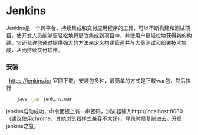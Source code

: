# Jenkins
<!-- @author DHJT 2019-02-15 -->
Jenkins是一个跨平台，持续集成和交付应用程序的工具，可以不断构建和测试项目，使开发人员能够更轻松地将更改集成到项目中，并使用户更轻松地获得新的构建。它还允许您通过提供强大的方法来定义构建管道并与大量测试和部署技术集成，从而持续交付软件。

### 安装
  https://jenkins.io/ 官网下载，安装包多种，最简单的方式是下载war包，然后执行
```sh
    java -jar jenkins.war
```
jenkins启动成功，命令面板上有一串密码，浏览器输入http://localhost:8080（建议使用chrome，其他浏览器样式兼容不太好），登录时候复制进去。开启jenkins之旅。

[1]: https://blog.csdn.net/wshl1234567/article/details/78999920 'Jenkins 持续集成——SpringCloud项目一键打包发布'
